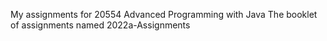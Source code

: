 My assignments for 20554 Advanced Programming with Java
The booklet of assignments named 2022a-Assignments
